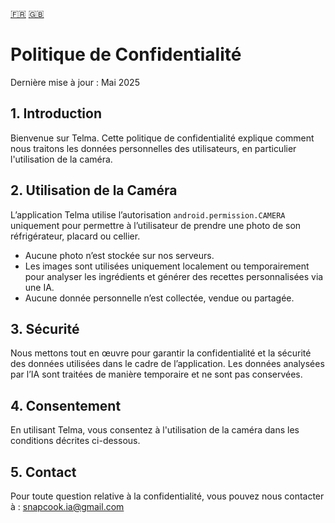 <!DOCTYPE html>
<html lang="fr">
<head>
  <meta charset="UTF-8">
  <meta name="viewport" content="width=device-width, initial-scale=1.0">

</head>
<body>
  <!-- Sélecteur de langue en haut à droite -->
  <div class="lang-selector">
    <!-- Lien vers la version française (page actuelle) -->
    <a href="privacy_fr.html" title="Français">🇫🇷</a>
    <!-- Lien vers la version anglaise -->
    <a href="privacy_en.html" title="English">🇬🇧</a>
  </div>

  <h1>Politique de Confidentialité</h1>
  <p>Dernière mise à jour : Mai 2025</p>

  <h2>1. Introduction</h2>
  <p>Bienvenue sur Telma. Cette politique de confidentialité explique comment nous traitons les données personnelles des utilisateurs, en particulier l'utilisation de la caméra.</p>

  <h2>2. Utilisation de la Caméra</h2>
  <p>L’application Telma utilise l’autorisation <code>android.permission.CAMERA</code> uniquement pour permettre à l’utilisateur de prendre une photo de son réfrigérateur, placard ou cellier.</p>
  <ul>
    <li>Aucune photo n’est stockée sur nos serveurs.</li>
    <li>Les images sont utilisées uniquement localement ou temporairement pour analyser les ingrédients et générer des recettes personnalisées via une IA.</li>
    <li>Aucune donnée personnelle n’est collectée, vendue ou partagée.</li>
  </ul>

  <h2>3. Sécurité</h2>
  <p>Nous mettons tout en œuvre pour garantir la confidentialité et la sécurité des données utilisées dans le cadre de l’application. Les données analysées par l’IA sont traitées de manière temporaire et ne sont pas conservées.</p>

  <h2>4. Consentement</h2>
  <p>En utilisant Telma, vous consentez à l'utilisation de la caméra dans les conditions décrites ci-dessous.</p>

  <h2>5. Contact</h2>
  <p>Pour toute question relative à la confidentialité, vous pouvez nous contacter à : <a href="mailto:snapcook.ia@gmail.com">snapcook.ia@gmail.com</a></p>
</body>
</html>
